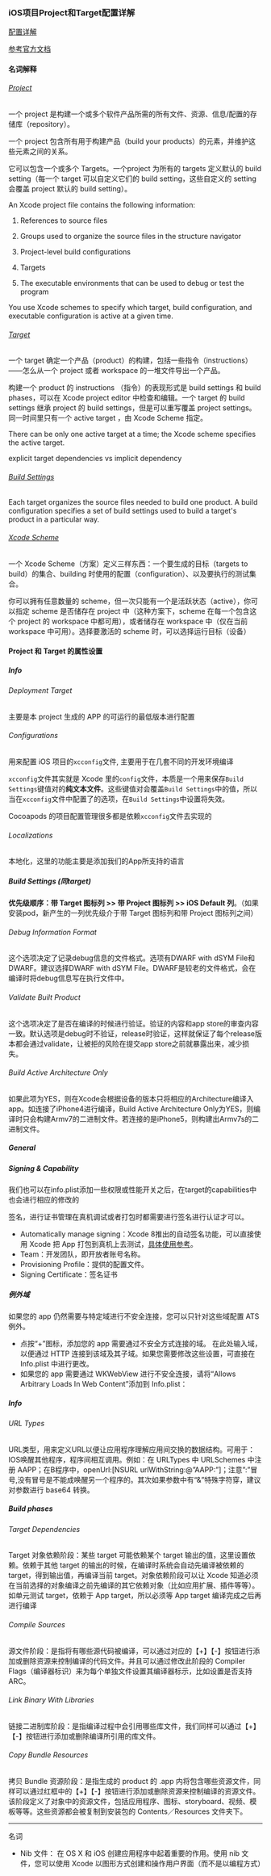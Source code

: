 

### iOS项目Project和Target配置详解

[配置详解](http://www.liugangqiang.com/2018/03/22/iOS%E9%A1%B9%E7%9B%AEProject%E5%92%8CTarget%E9%85%8D%E7%BD%AE%E8%AF%A6%E8%A7%A3/)

[参考官方文档](https://developer.apple.com/library/content/featuredarticles/XcodeConcepts/Concept-Projects.html#//apple_ref/doc/uid/TP40009328-CH5-SW1)



#### 名词解释

###### [Project](https://developer.apple.com/library/archive/featuredarticles/XcodeConcepts/Concept-Projects.html#//apple_ref/doc/uid/TP40009328-CH5-SW1)

一个 project 是构建一个或多个软件产品所需的所有文件、资源、信息/配置的存储库（repository）。

一个 project 包含所有用于构建产品（build your products）的元素，并维护这些元素之间的关系。

它可以包含一个或多个 Targets。一个project 为所有的 targets 定义默认的 build setting（每一个 target 可以自定义它们的 build setting，这些自定义的 setting会覆盖 project 默认的 build setting）。

An Xcode project file contains the following information:

1. References to source files

2. Groups used to organize the source files in the structure navigator

3. Project-level build configurations

4. Targets

5. The executable environments that can be used to debug or test the program

You use Xcode schemes to specify which target, build configuration, and executable configuration is active at a given time.

###### [Target](https://developer.apple.com/library/archive/featuredarticles/XcodeConcepts/Concept-Targets.html#//apple_ref/doc/uid/TP40009328-CH4-SW1)

一个 target 确定一个产品（product）的构建，包括一些指令（instructions）——怎么从一个 project 或者 workspace 的一堆文件导出一个产品。

构建一个 product 的 instructions （指令）的表现形式是 build settings 和 build phases，可以在 Xcode project editor 中检查和编辑。一个 target 的 build settings 继承 project 的 build settings，但是可以重写覆盖 project settings。同一时间里只有一个 active target ，由 Xcode Scheme 指定。

There can be only one active target at a time; the Xcode scheme specifies the active target.

explicit target dependencies vs implicit dependency

###### [Build Settings](https://developer.apple.com/library/archive/featuredarticles/XcodeConcepts/Concept-Build_Settings.html#//apple_ref/doc/uid/TP40009328-CH6-SW1)

Each target organizes the source files needed to build one product. A build configuration specifies a set of build settings used to build a target's product in a particular way.

###### [Xcode Scheme](https://developer.apple.com/library/archive/featuredarticles/XcodeConcepts/Concept-Schemes.html#//apple_ref/doc/uid/TP40009328-CH8-SW1)

一个 Xcode Scheme（方案）定义三样东西：一个要生成的目标（targets to build）的集合、building 时使用的配置（configuration）、以及要执行的测试集合。

你可以拥有任意数量的 scheme，但一次只能有一个是活跃状态（active），你可以指定 scheme 是否储存在 project 中（这种方案下，scheme 在每一个包含这个 project 的 workspace 中都可用），或者储存在 workspace 中（仅在当前 workspace 中可用）。选择要激活的 scheme 时，可以选择运行目标（设备）



#### Project 和 Target 的属性设置

##### Info

###### Deployment  Target

主要是本 project 生成的 APP 的可运行的最低版本进行配置

###### Configurations

用来配置 iOS 项目的`xcconfig`文件, 主要用于在几套不同的开发环境编译

`xcconfig`文件其实就是 Xcode 里的`config`文件，本质是一个用来保存`Build Settings`键值对的**纯文本文件**。这些键值对会覆盖`Build Settings`中的值，所以当在`xcconfig`文件中配置了的选项，在`Build Settings`中设置将失效。

Cocoapods 的项目配置管理很多都是依赖`xcconfig`文件去实现的

###### Localizations

本地化，这里的功能主要是添加我们的App所支持的语言



##### Build Settings (同target)

**优先级顺序：带 Target 图标列 >> 带 Project 图标列 >> iOS Default 列**。（如果安装pod，新产生的一列优先级介于带 Target 图标列和带 Project 图标列之间）



###### Debug Information Format

这个选项决定了记录debug信息的文件格式。选项有DWARF with dSYM File和DWARF。建议选择DWARF with dSYM File。DWARF是较老的文件格式，会在编译时将debug信息写在执行文件中。



###### Validate Built Product

这个选项决定了是否在编译的时候进行验证。验证的内容和app store的审查内容一致。默认选项是debug时不验证，release时验证，这样就保证了每个release版本都会通过validate，让被拒的风险在提交app store之前就暴露出来，减少损失。



###### Build Active Architecture Only

如果此项为YES，则在Xcode会根据设备的版本只将相应的Architecture编译入app。如连接了iPhone4进行编译，Build Active Architecture Only为YES，则编译时只会构建Armv7的二进制文件。若连接的是iPhone5，则构建出Armv7s的二进制文件。



##### General



##### Signing & Capability

我们也可以在info.plist添加一些权限或性能开关之后，在target的capabilities中也会进行相应的修改的

签名，进行证书管理在真机调试或者打包时都需要进行签名进行认证才可以。

- Automatically manage signing：Xcode 8推出的自动签名功能，可以直接使用 Xcode 把 App 打包到真机上去测试，[具体使用参考](https://blog.csdn.net/java3182/article/details/78885145)。
- Team：开发团队，即开放者账号名称。
- Provisioning Profile：提供的配置文件。
- Signing Certificate：签名证书



##### 例外域

如果您的 app 仍然需要与特定域进行不安全连接，您可以只针对这些域配置 ATS 例外。

- 点按“+”图标，添加您的 app 需要通过不安全方式连接的域。 在此处输入域，以便通过 HTTP 连接到该域及其子域。如果您需要修改这些设置，可直接在 Info.plist 中进行更改。
- 如果您的 app 需要通过 WKWebView 进行不安全连接，请将“Allows Arbitrary Loads In Web Content”添加到 Info.plist：





##### Info

###### URL Types

URL类型，用来定义URL以便让应用程序理解应用间交换的数据结构。可用于：IOS唤醒其他程序，程序间相互调用。例如：在 URLTypes 中 URLSchemes 中注册 AAPP；在B程序中，openUrl:[NSURL urlWithString:@”AAPP:”]；注意”:”冒号,没有冒号是不能成唤醒另一个程序的。其次如果参数中有“&”特殊字符穿，建议对参数进行 base64 转换。



##### Build phases

###### Target Dependencies

Target 对象依赖阶段：某些 target 可能依赖某个 target 输出的值，这里设置依赖。依赖于其他 target 的输出的时候，在编译时系统会自动先编译被依赖的 target，得到输出值，再编译当前 target。对象依赖阶段可以让 Xcode 知道必须在当前选择的对象编译之前先编译的其它依赖对象（比如应用扩展、插件等等）。如单元测试 target，依赖于 App target，所以必须等 App target 编译完成之后再进行编译



###### Compile Sources

源文件阶段：是指将有哪些源代码被编译，可以通过对应的【+】【-】按钮进行添加或删除资源来控制编译的代码文件。并且可以通过修改此阶段的 Compiler Flags（编译器标识）来为每个单独文件设置其编译器标示，比如设置是否支持ARC。



###### Link Binary With Libraries

链接二进制库阶段：是指编译过程中会引用哪些库文件，我们同样可以通过【+】【-】按钮进行添加或删除编译所引用的库文件。



###### Copy Bundle Resources

拷贝 Bundle 资源阶段：是指生成的 product 的 .app 内将包含哪些资源文件，同样可以通过红框中的【+】【-】按钮进行添加或删除资源来控制编译的资源文件。该阶段定义了对象中的资源文件，包括应用程序、图标、storyboard、视频、模板等等。这些资源都会被复制到安装包的 Contents／Resources 文件夹下。



---

名词

- Nib 文件： 在 OS X 和 iOS 创建应用程序中起着重要的作用。使用 nib 文件，您可以使用 Xcode 以图形方式创建和操作用户界面（而不是以编程方式）